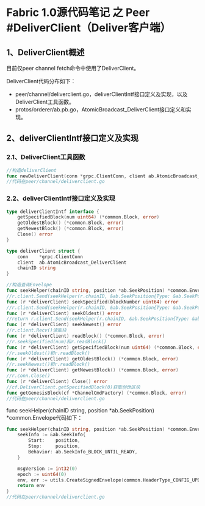 # Fabric 1.0源代码笔记 之 Peer #DeliverClient（Deliver客户端）

## 1、DeliverClient概述

目前仅peer channel fetch命令中使用了DeliverClient。

DeliverClient代码分布如下：

* peer/channel/deliverclient.go，deliverClientIntf接口定义及实现，以及DeliverClient工具函数。
* protos/orderer/ab.pb.go，AtomicBroadcast_DeliverClient接口定义和实现。

## 2、deliverClientIntf接口定义及实现

### 2.1、DeliverClient工具函数

```go
//构造deliverClient
func newDeliverClient(conn *grpc.ClientConn, client ab.AtomicBroadcast_DeliverClient, chainID string) *deliverClient
//代码在peer/channel/deliverclient.go
```

### 2.2、deliverClientIntf接口定义及实现

```go
type deliverClientIntf interface {
	getSpecifiedBlock(num uint64) (*common.Block, error)
	getOldestBlock() (*common.Block, error)
	getNewestBlock() (*common.Block, error)
	Close() error
}

type deliverClient struct {
	conn    *grpc.ClientConn
	client  ab.AtomicBroadcast_DeliverClient
	chainID string
}

//构造查询Envelope
func seekHelper(chainID string, position *ab.SeekPosition) *common.Envelope
//r.client.Send(seekHelper(r.chainID, &ab.SeekPosition{Type: &ab.SeekPosition_Specified{Specified: &ab.SeekSpecified{Number: blockNumber}}}))
func (r *deliverClient) seekSpecified(blockNumber uint64) error
//r.client.Send(seekHelper(r.chainID, &ab.SeekPosition{Type: &ab.SeekPosition_Oldest{Oldest: &ab.SeekOldest{}}}))
func (r *deliverClient) seekOldest() error
//return r.client.Send(seekHelper(r.chainID, &ab.SeekPosition{Type: &ab.SeekPosition_Newest{Newest: &ab.SeekNewest{}}}))
func (r *deliverClient) seekNewest() error
//r.client.Recv()读取块
func (r *deliverClient) readBlock() (*common.Block, error)
//r.seekSpecified(num)和r.readBlock()
func (r *deliverClient) getSpecifiedBlock(num uint64) (*common.Block, error)
//r.seekOldest()和r.readBlock()
func (r *deliverClient) getOldestBlock() (*common.Block, error)
//r.seekNewest()和r.readBlock()
func (r *deliverClient) getNewestBlock() (*common.Block, error)
//r.conn.Close()
func (r *deliverClient) Close() error
//cf.DeliverClient.getSpecifiedBlock(0)获取创世区块
func getGenesisBlock(cf *ChannelCmdFactory) (*common.Block, error)
//代码在peer/channel/deliverclient.go
```

func seekHelper(chainID string, position *ab.SeekPosition) *common.Envelope代码如下：

```go
func seekHelper(chainID string, position *ab.SeekPosition) *common.Envelope {
	seekInfo := &ab.SeekInfo{
		Start:    position,
		Stop:     position,
		Behavior: ab.SeekInfo_BLOCK_UNTIL_READY,
	}

	msgVersion := int32(0)
	epoch := uint64(0)
	env, err := utils.CreateSignedEnvelope(common.HeaderType_CONFIG_UPDATE, chainID, localmsp.NewSigner(), seekInfo, msgVersion, epoch)
	return env
}
//代码在peer/channel/deliverclient.go
```
